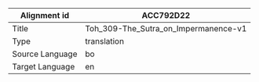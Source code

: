 |Alignment id | ACC792D22
| --- | --- 
|Title | Toh_309-The_Sutra_on_Impermanence-v1 
|Type | translation
|Source Language | bo
|Target Language | en